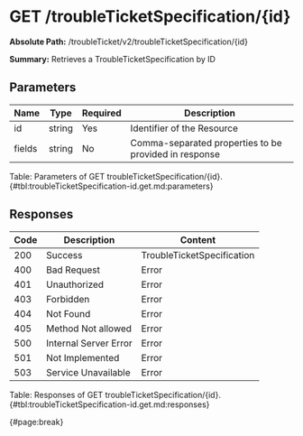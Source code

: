 <!--
    ATTENTION: This file was generated via gradle!
               Do NOT manually edit this file! Any such changes will be overwritten!
-->

# GET /troubleTicketSpecification/{id}

**Absolute Path:** /troubleTicket/v2/troubleTicketSpecification/{id}

**Summary:** Retrieves a TroubleTicketSpecification by ID

## Parameters

| Name | Type | Required | Description |
| ------ | ------ | --- | ------------ |
| id | string | Yes | Identifier of the Resource |
| fields | string | No | Comma-separated properties to be provided in response |

Table: Parameters of GET troubleTicketSpecification/{id}. {#tbl:troubleTicketSpecification-id.get.md:parameters}

## Responses

| Code | Description | Content |
|------|-------------|---------|
| 200 | Success | TroubleTicketSpecification |
| 400 | Bad Request | Error |
| 401 | Unauthorized | Error |
| 403 | Forbidden | Error |
| 404 | Not Found | Error |
| 405 | Method Not allowed | Error |
| 500 | Internal Server Error | Error |
| 501 | Not Implemented | Error |
| 503 | Service Unavailable | Error |

Table: Responses of GET troubleTicketSpecification/{id}. {#tbl:troubleTicketSpecification-id.get.md:responses}

{#page:break}
